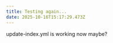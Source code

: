 ```yaml
---
title: Testing again...
date: 2025-10-16T15:17:29.473Z
---
```

u﻿pdate-index.yml is working now maybe?